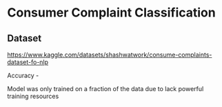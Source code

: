 # Consumer Complaint Classification

## Dataset
https://www.kaggle.com/datasets/shashwatwork/consume-complaints-dataset-fo-nlp

Accuracy - 

Model was only trained on a fraction of the data due to lack powerful training resources
